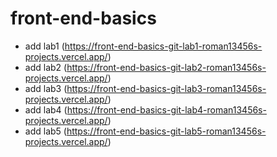 # front-end-basics
- add lab1 (https://front-end-basics-git-lab1-roman13456s-projects.vercel.app/)
- add lab2 (https://front-end-basics-git-lab2-roman13456s-projects.vercel.app/)
- add lab3 (https://front-end-basics-git-lab3-roman13456s-projects.vercel.app/)
- add lab4 (https://front-end-basics-git-lab4-roman13456s-projects.vercel.app/)
- add lab5 (https://front-end-basics-git-lab5-roman13456s-projects.vercel.app/)